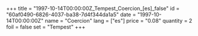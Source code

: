 +++
title = "1997-10-14T00:00:00Z_Tempest_Coercion_[es]_false"
id = "60af0490-6826-4037-ba38-7d4f344da1a5"
date = "1997-10-14T00:00:00Z"
name = "Coercion"
lang = ["es"]
price = "0.08"
quantity = 2
foil = false
set = "Tempest"
+++
